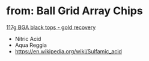 # from: Ball Grid Array Chips
[117g BGA black tops - gold recovery](https://youtu.be/pIZozuC-lfU)
- Nitric Acid
- Aqua Reggia
- https://en.wikipedia.org/wiki/Sulfamic_acid
